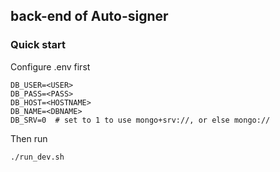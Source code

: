 ## back-end of Auto-signer

### Quick start
Configure .env first

```dotenv
DB_USER=<USER>
DB_PASS=<PASS>
DB_HOST=<HOSTNAME>
DB_NAME=<DBNAME>
DB_SRV=0  # set to 1 to use mongo+srv://, or else mongo://
```
Then run
```shell
./run_dev.sh
```